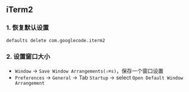 ## iTerm2
### 1. 恢复默认设置

 ```bash
 defaults delete com.googlecode.iterm2
 ```

### 2. 设置窗口大小

* `Window` -> `Save Window Arrangements(⇧⌘s)`，保存一个窗口设置
* `Preferences` -> `General` -> Tab `Startup` -> select `Open Default Window Arrangement`

